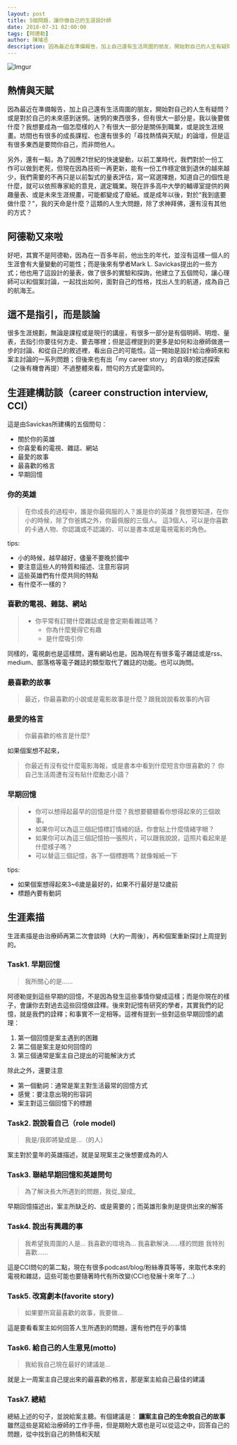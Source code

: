 ```yaml
---
layout: post
title: 5個問題，讓你做自己的生涯設計師 
date: 2018-07-31 02:00:00
tags: [阿德勒]
author: 陳璿丞
description: 因為最近在準備報告，加上自己還有生活周圍的朋友，開始對自己的人生有疑問？或是對於自己的未來感到迷惘。迷惘的東西很多，但有很大一部分是，我以後要做什麼？我想要成為一個怎麼樣的人？有很大一部分是關係到職業，或是說生涯規畫。坊間也有很多的成長課程、也還有很多的「尋找熱情與天賦」的論壇，但是這有很多東西是要問你自己，而非問他人。
---
```


![Imgur](https://i.imgur.com/UyeivyQ.jpg)

## 熱情與天賦


因為最近在準備報告，加上自己還有生活周圍的朋友，開始對自己的人生有疑問？或是對於自己的未來感到迷惘。迷惘的東西很多，但有很大一部分是，我以後要做什麼？我想要成為一個怎麼樣的人？有很大一部分是關係到職業，或是說生涯規畫。坊間也有很多的成長課程、也還有很多的「尋找熱情與天賦」的論壇，但是這有很多東西是要問你自己，而非問他人。

另外，還有一點，為了因應21世紀的快速變動，以前工業時代，我們對於一份工作可以做到老死，但現在因為技術一再更新，能有一份工作穩定做到退休的越來越少，我們需要的不再只是以前製式的量表評估，寫一寫選擇題，知道自己的個性是什麼，就可以依照專家給的意見，選定職業。現在許多高中大學的輔導室提供的興趣量表、或是未來生涯規畫，可能都變成了廢紙。或是成年以後，對於“我到底要做什麼？”，我的天命是什麼？這類的人生大問題，除了求神拜佛，還有沒有其他的方式？

<!--more-->

## 阿德勒又來啦

好吧，其實不是阿德勒，因為在一百多年前，他出生的年代，並沒有這樣一個人的生涯會有大量變動的可能性；而是後來有學者Mark L.
Savickas提出的一些方式；他也用了這設計的量表，做了很多的實驗和探詢，他建立了五個問句，讓心理師可以和個案討論，一起找出如何，面對自己的性格，找出人生的航道，成為自己的航海王。

## 這不是指引，而是談論

很多生涯規劃，無論是課程或是現行的講座，有很多一部分是有個明師、明燈、量表，去指引你要往何方走、要去哪裡；但是這裡提到的更多是如何和治療師做進一步的討論、和從自己的敘述裡，看出自己的可能性。這一開始是設計給治療師來和案主討論的一系列問題；但後來也有出「my
career story」的自填的敘述探索（之後有機會再提）不過整體來看，問句的方式是雷同的。

## 生涯建構訪談（career construction interview, CCI）

這是由Savickas所建構的五個問句：

  - 關於你的英雄
  - 你喜愛看的電視、雜誌、網站
  - 最愛的故事
  - 最喜歡的格言
  - 早期回憶

### 你的英雄

> 在你成長的過程中，誰是你最佩服的人？誰是你的英雄？我想要知道，在你小的時候，除了你爸媽之外，你最佩服的三個人。
> 這3個人，可以是你喜歡的卡通人物、你認識或不認識的、可以是書本或是電視電影的角色。

tips:

  - 小的時候，越早越好，儘量不要晚於國中
  - 要注意這些人的特質和描述、注意形容詞
  - 這些英雄們有什麼共同的特點
  - 有什麼不一樣的？

### 喜歡的電視、雜誌、網站

>   - 你平常有訂閱什麼雜誌或是會定期看雜誌嗎？
>       - 你為什麼覺得它有趣
>       - 是什麼吸引你

同樣的，電視劇也是這樣問，還有網站也是。因為現在有很多電子雜誌或是rss、medium、部落格等電子雜誌的類型取代了雜誌的功能。也可以詢問。

### 最喜歡的故事

> 最近，你最喜歡的小說或是電影故事是什麼？跟我說說看故事的內容

### 最愛的格言

> 你最喜歡的格言是什麼?

如果個案想不起來，

> 你最近有沒有從什麼電影海報，或是書本中看到什麼短言你很喜歡的？
你自己生活周遭有沒有貼什麼勵志小語？

### 早期回憶

>   - 你可以想得起最早的回憶是什麼？我想要聽聽看你想得起來的三個故事。
>   - 如果你可以為這三個記憶標訂情緒的話，你會貼上什麼情緒字眼？
>   - 如果你可以為這三個記憶拍一張照片，可以跟我說說，這照片看起來是什麼樣子嗎？
>   - 可以替這三個記憶，各下一個標題嗎？就像報紙一下

tips:

  - 如果個案想得起來3~6歲是最好的，如果不行最好是12歲前
  - 標題內要有動詞

## 生涯素描

生涯素描是由治療師再第二次會談時（大約一周後），再和個案重新探討上周提到的。

### Task1. 早期回憶

> 我所關心的是……

阿德勒提到這些早期的回憶，不是因為發生這些事情你變成這樣；而是你現在的樣子，會讓你去對過去這些回憶做詮釋。後來對記憶有研究的學者，其實我們的記憶，就是我們的詮釋；和事實不一定相等。這裡有提到一些對這些早期回憶的處理：

1.  第一個回憶是案主遇到的困難
2.  第二個是案主是如何回憶的
3.  第三個通常是案主自己提出的可能解決方式

除此之外，還要注意

  - 第一個動詞：通常是案主對生活最常的回憶方式
  - 感覺：要注意出現的形容詞
  - 案主對這三個回憶下的標題

### Task2. 說說看自己（role model)

> 我是/我即將變成是…（的人）

案主對於童年的英雄描述，就是呈現案主之後想要成為的人

### Task3. 聯結早期回憶和英雄問句

> 為了解決長大所遇到的問題，我從\_<span class="underline"><span class="underline">變成</span>\_</span>

早期回憶描述出，案主所缺乏的、或是需要的；而英雄形象則是提供出來的解答

### Task4. 說出有興趣的事

> 我希望我周圍的人是… 我喜歡的環境為… 我喜歡解決……樣的問題
我特別喜歡……

這是CCI問句的第二點，現在有很多podcast/blog/粉絲專頁等等，來取代本來的電視和雜誌，這些可能也要隨著時代有所改變(CCI也發展十來年了…）

### Task5. 改寫劇本(favorite story)

> 如果要所寫最喜歡的故事，我要做…

這是要看看案主如何回答人生所遇到的問題，還有他們在乎的事情

### Task6. 給自己的人生意見(motto)

> 我給我自己現在最好的建議是…

就是上一周案主自己提出來的最喜歡的格言，那是案主給自己最佳的建議

### Task7. 總結

總結上述的句子，並說給案主聽。有個建議是： **讓案主自己的生命說自己的故事**
雖然這些是寫給治療師的工作手冊，但是期盼大眾也是可以從這之中，回答自己的問題，從中找到自己的熱情和天賦
